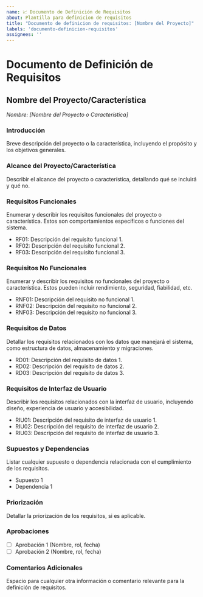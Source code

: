 ```yaml
---
name: 📈 Documento de Definición de Requisitos
about: Plantilla para definicion de requisitos
title: "Documento de definicion de requisitos: [Nombre del Proyecto]"
labels: 'documento-definicion-requisitos'
assignees: ''
---
```

# Documento de Definición de Requisitos

## Nombre del Proyecto/Característica
*Nombre: [Nombre del Proyecto o Característica]*

### Introducción
Breve descripción del proyecto o la característica, incluyendo el propósito y los objetivos generales.

### Alcance del Proyecto/Característica
Describir el alcance del proyecto o característica, detallando qué se incluirá y qué no.

### Requisitos Funcionales
Enumerar y describir los requisitos funcionales del proyecto o característica. Estos son comportamientos específicos o funciones del sistema.

- RF01: Descripción del requisito funcional 1.
- RF02: Descripción del requisito funcional 2.
- RF03: Descripción del requisito funcional 3.

### Requisitos No Funcionales
Enumerar y describir los requisitos no funcionales del proyecto o característica. Estos pueden incluir rendimiento, seguridad, fiabilidad, etc.

- RNF01: Descripción del requisito no funcional 1.
- RNF02: Descripción del requisito no funcional 2.
- RNF03: Descripción del requisito no funcional 3.

### Requisitos de Datos
Detallar los requisitos relacionados con los datos que manejará el sistema, como estructura de datos, almacenamiento y migraciones.

- RD01: Descripción del requisito de datos 1.
- RD02: Descripción del requisito de datos 2.
- RD03: Descripción del requisito de datos 3.

### Requisitos de Interfaz de Usuario
Describir los requisitos relacionados con la interfaz de usuario, incluyendo diseño, experiencia de usuario y accesibilidad.

- RIU01: Descripción del requisito de interfaz de usuario 1.
- RIU02: Descripción del requisito de interfaz de usuario 2.
- RIU03: Descripción del requisito de interfaz de usuario 3.

### Supuestos y Dependencias
Listar cualquier supuesto o dependencia relacionada con el cumplimiento de los requisitos.

- Supuesto 1
- Dependencia 1

### Priorización
Detallar la priorización de los requisitos, si es aplicable.

### Aprobaciones
- [ ] Aprobación 1 (Nombre, rol, fecha)
- [ ] Aprobación 2 (Nombre, rol, fecha)

### Comentarios Adicionales
Espacio para cualquier otra información o comentario relevante para la definición de requisitos.

